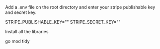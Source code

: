 
Add a .env file on the root directory and enter your stripe publishable key and secret key.

STRIPE_PUBLISHABLE_KEY=""
STRIPE_SECRET_KEY=""

Install all the libraries

go mod tidy

